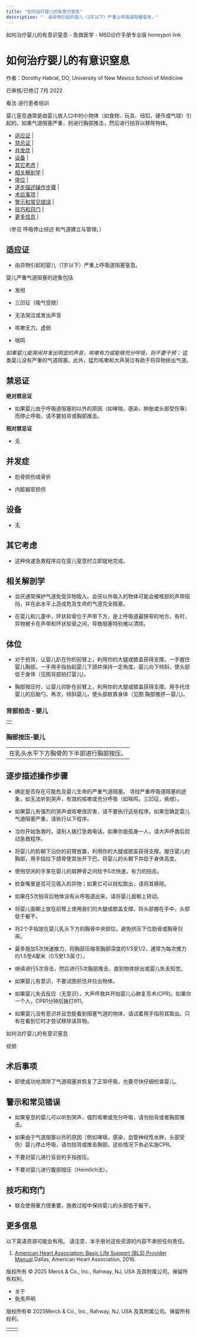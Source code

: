 ```yaml
---
title: "如何治疗婴儿的有意识窒息"
description: "- 由异物引起的婴儿（1岁以下）严重上呼吸道阻塞窒息。"
---
```


﻿如何治疗婴儿的有意识窒息 \- 急救医学 \- MSD诊疗手册专业版 honeypot link

# 如何治疗婴儿的有意识窒息

作者：Dorothy Habrat, DO, University of New Mexico School of Medicine

已审核/已修订 7月 2022

看法 进行患者培训

婴儿窒息通常是由婴儿放入口中的小物体（如食物、玩具、纽扣、硬币或气球）引起的。如果气道阻塞严重，则进行胸部推击，然后进行拍背以移除物体。

- [适应证](#适应证_v44230979_zh) \|
- [禁忌证](#禁忌证_v44230997_zh) \|
- [并发症](#并发症_v44231007_zh) \|
- [设备](#设备_v44231014_zh) \|
- [其它考虑](#其它考虑_v44231019_zh) \|
- [相关解剖学](#相关解剖学_v44231054_zh) \|
- [体位](#体位_v44231024_zh) \|
- [逐步描述操作步骤](#逐步描述操作步骤_v44231061_zh) \|
- [术后事项](#术后事项_v44231094_zh) \|
- [警示和常见错误](#警示和常见错误_v44231099_zh) \|
- [技巧和窍门](#技巧和窍门_v44231110_zh) \|
- [更多信息](#更多信息_v44231115_zh) \|

（参见 呼吸停止综述 和气道建立与管理。）

## 适应证

- 由异物引起的婴儿（1岁以下）严重上呼吸道阻塞窒息。


婴儿严重气道阻塞的迹象包括

- 发绀

- 三凹征（吸气受限）

- 无法哭泣或发出声音

- 咳嗽无力，虚弱

- 喘鸣


_如果婴儿能哭闹并发出明显的声音，咳嗽有力或能够充分呼吸，则不要干预；_ 这类婴儿没有严重的气道阻塞。此外，猛烈咳嗽和大声哭泣有助于将异物排出气道。

## 禁忌证

**绝对禁忌证**

- 如果婴儿由于呼吸道阻塞的以外的原因（如哮喘，感染，肿胀或头部受伤等）而停止呼吸，请不要拍背或胸部推击。


**相对禁忌证**

- 无


## 并发症

- 肋骨损伤或骨折

- 内脏器官损伤


## 设备

- 无


## 其它考虑

- 这种快速急救程序应在婴儿窒息时立即就地完成。


## 相关解剖学

- 会厌通常保护气道免受异物吸入。会厌以外吸入的物体可能会被喉部的声带阻挡，并在此水平上造成危及生命的气道完全阻塞。

- 在婴儿和儿童中，环状软骨位于声带下方，是上呼吸道最狭窄的地方。有时，异物被卡在声带和环状软骨之间，导致阻塞特别难以清除。


## 体位

- 对于拍背，让婴儿趴在你的前臂上，利用你的大腿或膝盖获得支撑。一手握住婴儿胸部，一手用手指抬起婴儿下颌并保持一定角度。婴儿向下倾斜，使头部低于身体（见图背部拍打婴儿)。

- 胸部按压时，让婴儿仰卧在前臂上，利用你的大腿或膝盖获得支撑。用手托住婴儿的后脑勺。再次，倾斜婴儿，使头部依靠身体（见图 胸部推挤—婴儿)。


### 背部拍击 \- 婴儿

|     |
| --- |
|  |

### 胸部按压-婴儿

|     |
| --- |
| 在乳头水平下方胸骨的下半部进行胸部按压。<br> |

## 逐步描述操作步骤

- 确定是否存在可能危及婴儿生命的严重气道阻塞。 寻找严重呼吸道阻塞的迹象，如无法听到哭声，有效的咳嗽或充分呼吸（如喘鸣，三凹征，紫绀）。

- 如果婴儿有强烈的哭声或咳嗽很厉害，请不要执行这些程序。如果您确定婴儿气道阻塞严重，请执行以下程序。

- 当你开始急救时，请别人拨打急救电话。如果你是孤身一人，请大声呼救后启动急救程序。

- 将婴儿的脸朝下沿你的前臂放置，利用你的大腿或膝盖获得支撑。握住婴儿的胸部，用手指拉下颌骨使其张开下巴。将婴儿的头朝下并低于身体高度。

- 使用空闲的手掌在婴儿的肩胛骨之间给予5次快速，有力的拍击。

- 检查嘴里是否可见吸入的异物；如果它可以轻松取出，请将其移除。

- 如果在5次拍背后物体没有从呼吸道出来，请将婴儿面朝上转动。

- 将婴儿面朝上放在前臂上使用我们的大腿或膝盖支撑。将头部握在手中，头部低于躯干。

- 将2个手指放在婴儿乳头下方的胸骨中央部位。避免挤压下位肋骨或胸骨剑突。

- 最多施加5次快速推力，将胸部压缩至胸部深度的1/3至1/2，通常为每次推力约1.5至4厘米（0.5至1.5英寸）。

- 继续进行5次背击，然后进行5次胸部推击，直到物体排出或婴儿失去知觉。

- 如果婴儿有意识，不要试图抓住并拉出物体。

- 如果婴儿失去反应（无意识），大声呼救并开始婴儿心肺复苏术(CPR)。如果你一个人，CPR1分钟后拨打911。

- 如果婴儿没有意识并且您能看到阻塞气道的物体，请试着用手指将其取出。只有在看到它时才尝试移除该异物。


如何治疗婴儿的有意识窒息



视频

## 术后事项

- 即使成功地清除了气道阻塞并恢复了正常呼吸，也要尽快仔细检查婴儿。


## 警示和常见错误

- 如果窒息的婴儿可以听到哭声，强烈咳嗽或充分呼吸，请勿拍背或者胸部推击。

- 如果由于气道阻塞以外的原因（例如哮喘，感染，血管神经性水肿，头部受伤）婴儿停止呼吸，请勿拍背或推击胸部。这些情况下务必实施CPR。

- 不要对婴儿进行盲目的手指按压。

- 不要对婴儿进行腹部按压（Heimlich法）。


## 技巧和窍门

- 联合使用重力很重要。施救过程中保持婴儿的头部低于躯干。


## 更多信息

以下英语资源可能会有用。 请注意，本手册对这些资源的内容不承担任何责任。

1. [American Heart Association: Basic Life Support (BLS) Provider Manual](https://cpr.heart.org/en/courses/basic-life-support-course-options).Dallas, American Heart Association, 2016.




版权所有 © 2025
Merck & Co., Inc., Rahway, NJ, USA 及其附属公司。保留所有权利。

- 关于
- 免责声明

版权所有© 2025Merck & Co., Inc., Rahway, NJ, USA 及其附属公司。保留所有权利。

|     |     |
| --- | --- |
|  |  |